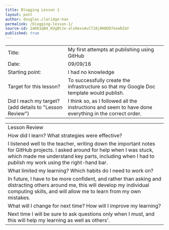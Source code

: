 ```yaml
---
title: Blogging Lesson 1
layout: post
author: douglas.claridge-han
permalink: /blogging-lesson-1/
source-id: 1mD61qN4_KUgBtJe-alsOexsAvC718j0HQOO7eoeRZaY
published: true
---
```

<table>
  <tr>
    <td>Title:</td>
    <td>My first attempts at publishing using GitHub  </td>
  </tr>
  <tr>
    <td>Date:</td>
    <td>09/09/16</td>
  </tr>
  <tr>
    <td>Starting point:</td>
    <td>I had no knowledge</td>
  </tr>
  <tr>
    <td>Target for this lesson?</td>
    <td>To successfully create the infrastructure so that my Google Doc template would publish.</td>
  </tr>
  <tr>
    <td>Did I reach my target? 
(add details to "Lesson Review")</td>
    <td>I think so, as I followed all the instructions and seem to have done everything in the correct order.</td>
  </tr>
</table>


<table>
  <tr>
    <td>Lesson Review</td>
  </tr>
  <tr>
    <td>How did I learn? What strategies were effective? </td>
  </tr>
  <tr>
    <td>I listened well to the teacher, writing down the important notes for GitHub projects.
I asked around for help when I was stuck, which made me understand key parts, including when I had to publish my work using the right-hand bar.</td>
  </tr>
  <tr>
    <td>What limited my learning? Which habits do I need to work on? </td>
  </tr>
  <tr>
    <td>In future, I have to be more confident, and rather than asking and distracting others around me, this will develop my individual computing skills, and will allow me to learn from my own mistakes.</td>
  </tr>
  <tr>
    <td>What will I change for next time? How will I improve my learning?</td>
  </tr>
  <tr>
    <td>Next time I will be sure to ask questions only when I must, and this will help my learning as well as others'. </td>
  </tr>
</table>


